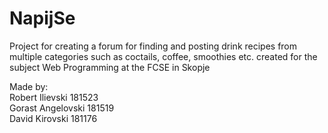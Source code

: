 # NapijSe

Project for creating a forum for finding and posting drink recipes from multiple categories such as coctails, coffee,
smoothies etc. created for the subject Web Programming at the FCSE in Skopje

Made by:<br>
Robert Ilievski 181523<br>
Gorast Angelovski 181519<br>
David Kirovski 181176
